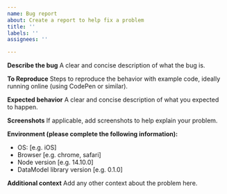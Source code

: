 ```yaml
---
name: Bug report
about: Create a report to help fix a problem
title: ''
labels: ''
assignees: ''

---
```


**Describe the bug**
A clear and concise description of what the bug is.

**To Reproduce**
Steps to reproduce the behavior with example code, ideally running online (using CodePen or similar).

**Expected behavior**
A clear and concise description of what you expected to happen.

**Screenshots**
If applicable, add screenshots to help explain your problem.

**Environment (please complete the following information):**
 - OS: [e.g. iOS]
 - Browser [e.g. chrome, safari]
 - Node version [e.g. 14.10.0]
 - DataModel library version [e.g. 0.1.0]

**Additional context**
Add any other context about the problem here.
